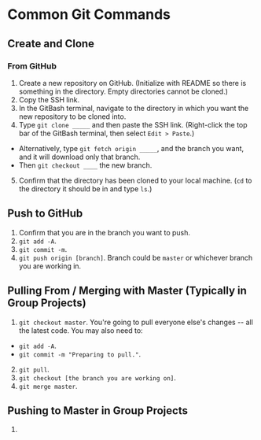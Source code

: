 # Common Git Commands

## Create and Clone

### From GitHub

1. Create a new repository on GitHub. (Initialize with README so there is something in the directory. Empty directories cannot be cloned.)
2. Copy the SSH link.
3. In the GitBash terminal, navigate to the directory in which you want the new repository to be cloned into.
4. Type `git clone _____` and then paste the SSH link. (Right-click the top bar of the GitBash terminal, then select `Edit > Paste`.)
  - Alternatively, type `git fetch origin _____`, and the branch you want, and it will download only that branch.
  - Then `git checkout ____` the new branch.
5. Confirm that the directory has been cloned to your local machine. (`cd` to the directory it should be in and type `ls`.)

## Push to GitHub

1. Confirm that you are in the branch you want to push.
2. `git add -A`.
3. `git commit -m`.
4. `git push origin [branch]`. Branch could be `master` or whichever branch you are working in.

## Pulling From / Merging with Master (Typically in Group Projects)

1. `git checkout master`. You're going to pull everyone else's changes -- all the latest code. You may also need to:
  - `git add -A`.
  - `git commit -m "Preparing to pull."`.
2. `git pull`.
3. `git checkout [the branch you are working on]`.
4. `git merge master`.

## Pushing to Master in Group Projects

1.